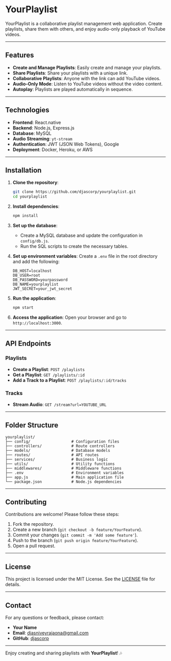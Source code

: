 # **YourPlaylist**

YourPlaylist is a collaborative playlist management web application. Create playlists, share them with others, and enjoy audio-only playback of YouTube videos.

---

## **Features**
- **Create and Manage Playlists**: Easily create and manage your playlists.
- **Share Playlists**: Share your playlists with a unique link.
- **Collaborative Playlists**: Anyone with the link can add YouTube videos.
- **Audio-Only Mode**: Listen to YouTube videos without the video content.
- **Autoplay**: Playlists are played automatically in sequence.

---

## **Technologies**
- **Frontend**: React.native
- **Backend**: Node.js, Express.js
- **Database**: MySQL
- **Audio Streaming**: `yt-stream`
- **Authentication**: JWT (JSON Web Tokens), Google
- **Deployment**: Docker, Heroku, or AWS

---

## **Installation**

1. **Clone the repository**:
   ```bash
   git clone https://github.com/djascorp/yourplaylist.git
   cd yourplaylist
   ```

2. **Install dependencies**:
   ```bash
   npm install
   ```

3. **Set up the database**:
   - Create a MySQL database and update the configuration in `config/db.js`.
   - Run the SQL scripts to create the necessary tables.

4. **Set up environment variables**:
   Create a `.env` file in the root directory and add the following:
   ```
   DB_HOST=localhost
   DB_USER=root
   DB_PASSWORD=yourpassword
   DB_NAME=yourplaylist
   JWT_SECRET=your_jwt_secret
   ```

5. **Run the application**:
   ```bash
   npm start
   ```

6. **Access the application**:
   Open your browser and go to `http://localhost:3000`.

---

## **API Endpoints**

### **Playlists**
- **Create a Playlist**: `POST /playlists`
- **Get a Playlist**: `GET /playlists/:id`
- **Add a Track to a Playlist**: `POST /playlists/:id/tracks`

### **Tracks**
- **Stream Audio**: `GET /stream?url=YOUTUBE_URL`

---

## **Folder Structure**
```
yourplaylist/
├── config/                  # Configuration files
├── controllers/             # Route controllers
├── models/                  # Database models
├── routes/                  # API routes
├── services/                # Business logic
├── utils/                   # Utility functions
├── middlewares/             # Middleware functions
├── .env                     # Environment variables
├── app.js                   # Main application file
└── package.json             # Node.js dependencies
```

---

## **Contributing**

Contributions are welcome! Please follow these steps:
1. Fork the repository.
2. Create a new branch (`git checkout -b feature/YourFeature`).
3. Commit your changes (`git commit -m 'Add some feature'`).
4. Push to the branch (`git push origin feature/YourFeature`).
5. Open a pull request.

---

## **License**

This project is licensed under the MIT License. See the [LICENSE](LICENSE) file for details.

---

## **Contact**

For any questions or feedback, please contact:
- **Your Name**  
- **Email**: djasniveyrajaona@gmail.com  
- **GitHub**: [djascorp](https://github.com/djascorp)

---

Enjoy creating and sharing playlists with **YourPlaylist**! 🎶